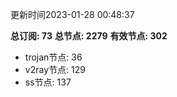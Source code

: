 更新时间2023-01-28 00:48:37

**总订阅: 73**
**总节点: 2279**
**有效节点: 302**
- trojan节点: 36
- v2ray节点: 129
- ss节点: 137
